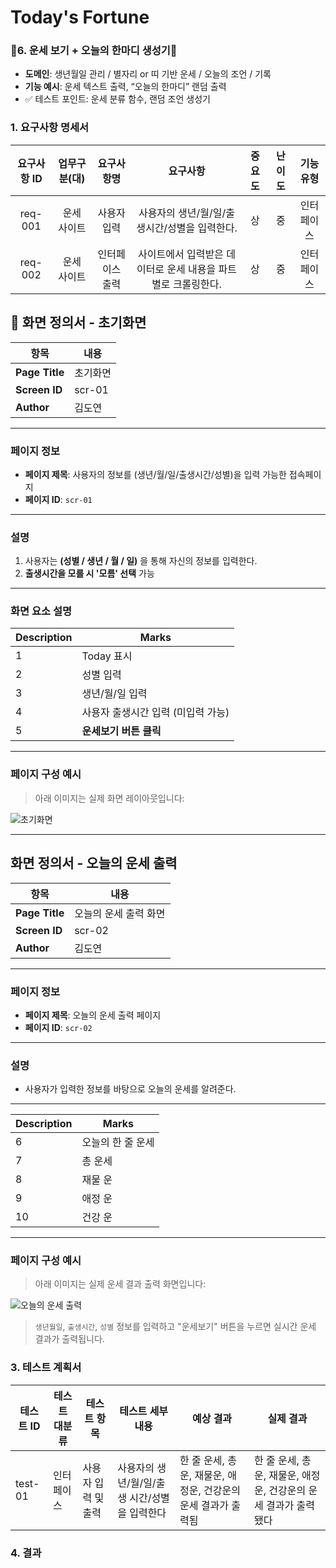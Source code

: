 # Today's Fortune
### 🤗6. **운세 보기 + 오늘의 한마디 생성기**🤗

- **도메인**: 생년월일 관리 / 별자리 or 띠 기반 운세 / 오늘의 조언 / 기록
- **기능 예시**: 운세 텍스트 출력, “오늘의 한마디” 랜덤 출력
- ✅ 테스트 포인트: 운세 분류 함수, 랜덤 조언 생성기

### 1. 요구사항 명세서
| 요구사항 ID | 업무구분(대) | 요구사항명       | 요구사항                                         | 중요도 | 난이도 | 기능 유형   |
|:-------------:|:-----------------:|:------------------:|:--------------------------------------------------:|:----------:|:----------:|:-------------:|
| req-001     | 운세 사이트  | 사용자 입력      | 사용자의 생년/월/일/출생시간/성별을 입력한다.   | 상     | 중     | 인터페이스  |
| req-002     | 운세 사이트  | 인터페이스 출력  | 사이트에서 입력받은 데이터로 운세 내용을 파트별로 크롤링한다. | 상     | 중     | 인터페이스  |

## 📄 화면 정의서 - 초기화면

| 항목 | 내용 |
|------|------|
| **Page Title** | 초기화면 |
| **Screen ID**  | scr-01 |
| **Author**     | 김도연 |

---

###  페이지 정보
- **페이지 제목**: 사용자의 정보를 (생년/월/일/출생시간/성별)을 입력 가능한 접속페이지
- **페이지 ID**: `scr-01`

---

###  설명
1. 사용자는 **(성별 / 생년 / 월 / 일)** 을 통해 자신의 정보를 입력한다.  
2. **출생시간을 모를 시 '모름' 선택** 가능

---

###  화면 요소 설명

| Description | Marks               |
|-------------|---------------------|
| 1           | Today 표시          |
| 2           | 성별 입력           |
| 3           | 생년/월/일 입력     |
| 4           | 사용자 출생시간 입력 (미입력 가능) |
| 5           | **운세보기 버튼 클릭** |

---

###  페이지 구성 예시

> 아래 이미지는 실제 화면 레이아웃입니다:

![초기화면](./images/start_screen.png)

---
##  화면 정의서 - 오늘의 운세 출력

| 항목         | 내용                    |
|--------------|-------------------------|
| **Page Title** | 오늘의 운세 출력 화면     |
| **Screen ID**  | scr-02                  |
| **Author**     | 김도연                   |

---

###  페이지 정보

- **페이지 제목**: 오늘의 운세 출력 페이지
- **페이지 ID**: `scr-02`

---

###  설명

- 사용자가 입력한 정보를 바탕으로 오늘의 운세를 알려준다.

---

| Description | Marks             |
|-------------|-------------------|
| 6           | 오늘의 한 줄 운세     |
| 7           | 총 운세              |
| 8           | 재물 운             |
| 9           | 애정 운             |
| 10          | 건강 운             |

---

### 페이지 구성 예시

> 아래 이미지는 실제 운세 결과 출력 화면입니다:

![오늘의 운세 출력](./images/result_screen.png)


>  `생년월일`, `출생시간`, `성별` 정보를 입력하고 "운세보기" 버튼을 누르면 실시간 운세 결과가 출력됩니다.

### 3. 테스트 계획서

| 테스트 ID  | 테스트 대분류 | 테스트 항목           | 테스트 세부내용                                         | 예상 결과                                                    | 실제 결과                                |
|------------|----------------|------------------------|----------------------------------------------------------|---------------------------------------------------------------|------------------------------------------|
| test-01    | 인터페이스     | 사용자 입력 및 출력    | 사용자의 생년/월/일/출생 시간/성별을 입력한다            | 한 줄 운세, 총운, 재물운, 애정운, 건강운의 운세 결과가 출력됨 | 한 줄 운세, 총운, 재물운, 애정운, 건강운의 운세 결과가 출력됐다 |


### 4. 결과
